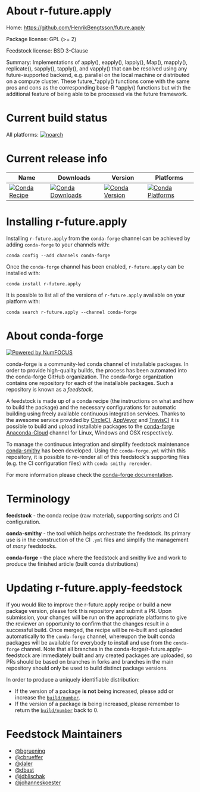 <!--
# -*- mode: jinja -*-
-->

About r-future.apply
====================

Home: https://github.com/HenrikBengtsson/future.apply

Package license: GPL (>= 2)

Feedstock license: BSD 3-Clause

Summary: Implementations of apply(), eapply(), lapply(), Map(), mapply(), replicate(), sapply(), tapply(), and vapply() that can be resolved using any future-supported backend, e.g. parallel on the local machine or distributed on a compute cluster.  These future_*apply() functions come with the same pros and cons as the corresponding base-R *apply() functions but with the additional feature of being able to be processed via the future framework.



Current build status
====================

All platforms:
[![noarch](https://img.shields.io/circleci/project/github/conda-forge/r-future.apply-feedstock/master.svg?label=noarch)](https://circleci.com/gh/conda-forge/r-future.apply-feedstock)

Current release info
====================

| Name | Downloads | Version | Platforms |
| --- | --- | --- | --- |
| [![Conda Recipe](https://img.shields.io/badge/recipe-r--future.apply-green.svg)](https://anaconda.org/conda-forge/r-future.apply) | [![Conda Downloads](https://img.shields.io/conda/dn/conda-forge/r-future.apply.svg)](https://anaconda.org/conda-forge/r-future.apply) | [![Conda Version](https://img.shields.io/conda/vn/conda-forge/r-future.apply.svg)](https://anaconda.org/conda-forge/r-future.apply) | [![Conda Platforms](https://img.shields.io/conda/pn/conda-forge/r-future.apply.svg)](https://anaconda.org/conda-forge/r-future.apply) |

Installing r-future.apply
=========================

Installing `r-future.apply` from the `conda-forge` channel can be achieved by adding `conda-forge` to your channels with:

```
conda config --add channels conda-forge
```

Once the `conda-forge` channel has been enabled, `r-future.apply` can be installed with:

```
conda install r-future.apply
```

It is possible to list all of the versions of `r-future.apply` available on your platform with:

```
conda search r-future.apply --channel conda-forge
```


About conda-forge
=================

[![Powered by NumFOCUS](https://img.shields.io/badge/powered%20by-NumFOCUS-orange.svg?style=flat&colorA=E1523D&colorB=007D8A)](http://numfocus.org)

conda-forge is a community-led conda channel of installable packages.
In order to provide high-quality builds, the process has been automated into the
conda-forge GitHub organization. The conda-forge organization contains one repository
for each of the installable packages. Such a repository is known as a *feedstock*.

A feedstock is made up of a conda recipe (the instructions on what and how to build
the package) and the necessary configurations for automatic building using freely
available continuous integration services. Thanks to the awesome service provided by
[CircleCI](https://circleci.com/), [AppVeyor](https://www.appveyor.com/)
and [TravisCI](https://travis-ci.org/) it is possible to build and upload installable
packages to the [conda-forge](https://anaconda.org/conda-forge)
[Anaconda-Cloud](https://anaconda.org/) channel for Linux, Windows and OSX respectively.

To manage the continuous integration and simplify feedstock maintenance
[conda-smithy](https://github.com/conda-forge/conda-smithy) has been developed.
Using the ``conda-forge.yml`` within this repository, it is possible to re-render all of
this feedstock's supporting files (e.g. the CI configuration files) with ``conda smithy rerender``.

For more information please check the [conda-forge documentation](https://conda-forge.org/docs/).

Terminology
===========

**feedstock** - the conda recipe (raw material), supporting scripts and CI configuration.

**conda-smithy** - the tool which helps orchestrate the feedstock.
                   Its primary use is in the construction of the CI ``.yml`` files
                   and simplify the management of *many* feedstocks.

**conda-forge** - the place where the feedstock and smithy live and work to
                  produce the finished article (built conda distributions)


Updating r-future.apply-feedstock
=================================

If you would like to improve the r-future.apply recipe or build a new
package version, please fork this repository and submit a PR. Upon submission,
your changes will be run on the appropriate platforms to give the reviewer an
opportunity to confirm that the changes result in a successful build. Once
merged, the recipe will be re-built and uploaded automatically to the
`conda-forge` channel, whereupon the built conda packages will be available for
everybody to install and use from the `conda-forge` channel.
Note that all branches in the conda-forge/r-future.apply-feedstock are
immediately built and any created packages are uploaded, so PRs should be based
on branches in forks and branches in the main repository should only be used to
build distinct package versions.

In order to produce a uniquely identifiable distribution:
 * If the version of a package **is not** being increased, please add or increase
   the [``build/number``](https://conda.io/docs/user-guide/tasks/build-packages/define-metadata.html#build-number-and-string).
 * If the version of a package **is** being increased, please remember to return
   the [``build/number``](https://conda.io/docs/user-guide/tasks/build-packages/define-metadata.html#build-number-and-string)
   back to 0.

Feedstock Maintainers
=====================

* [@bgruening](https://github.com/bgruening/)
* [@cbrueffer](https://github.com/cbrueffer/)
* [@daler](https://github.com/daler/)
* [@dbast](https://github.com/dbast/)
* [@jdblischak](https://github.com/jdblischak/)
* [@johanneskoester](https://github.com/johanneskoester/)

